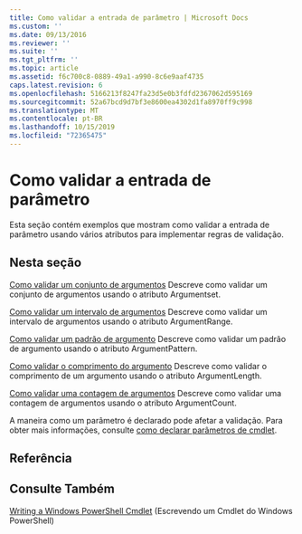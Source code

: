 ```yaml
---
title: Como validar a entrada de parâmetro | Microsoft Docs
ms.custom: ''
ms.date: 09/13/2016
ms.reviewer: ''
ms.suite: ''
ms.tgt_pltfrm: ''
ms.topic: article
ms.assetid: f6c700c8-0889-49a1-a990-8c6e9aaf4735
caps.latest.revision: 6
ms.openlocfilehash: 5166213f8247fa23d5e0b3fdfd2367062d595169
ms.sourcegitcommit: 52a67bcd9d7bf3e8600ea4302d1fa8970ff9c998
ms.translationtype: MT
ms.contentlocale: pt-BR
ms.lasthandoff: 10/15/2019
ms.locfileid: "72365475"
---
```

# <a name="how-to-validate-parameter-input"></a>Como validar a entrada de parâmetro

Esta seção contém exemplos que mostram como validar a entrada de parâmetro usando vários atributos para implementar regras de validação.

## <a name="in-this-section"></a>Nesta seção

[Como validar um conjunto de argumentos](./how-to-validate-an-argument-set.md) Descreve como validar um conjunto de argumentos usando o atributo Argumentset.

[Como validar um intervalo de argumentos](./how-to-validate-an-argument-range.md) Descreve como validar um intervalo de argumentos usando o atributo ArgumentRange.

[Como validar um padrão de argumento](./how-to-validate-an-argument-pattern.md) Descreve como validar um padrão de argumento usando o atributo ArgumentPattern.

[Como validar o comprimento do argumento](./how-to-validate-the-argument-length.md) Descreve como validar o comprimento de um argumento usando o atributo ArgumentLength.

[Como validar uma contagem de argumentos](./how-to-validate-an-argument-count.md) Descreve como validar uma contagem de argumentos usando o atributo ArgumentCount.

A maneira como um parâmetro é declarado pode afetar a validação. Para obter mais informações, consulte [como declarar parâmetros de cmdlet](./how-to-declare-cmdlet-parameters.md).

## <a name="reference"></a>Referência

## <a name="see-also"></a>Consulte Também

[Writing a Windows PowerShell Cmdlet](./writing-a-windows-powershell-cmdlet.md) (Escrevendo um Cmdlet do Windows PowerShell)
